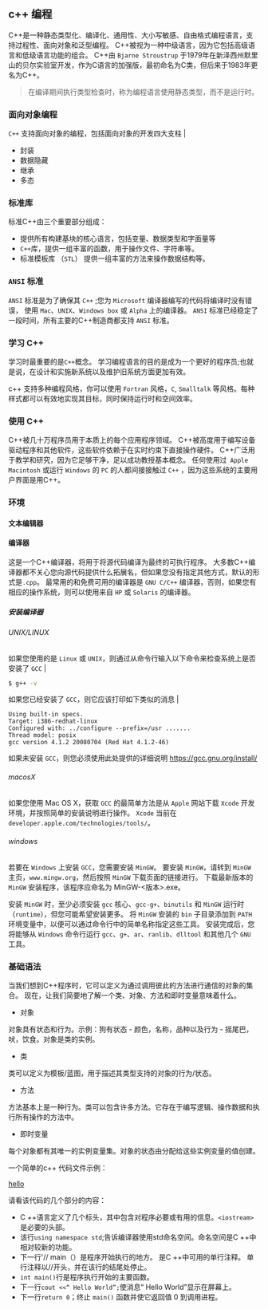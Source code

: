 ## c++ 编程

C++是一种静态类型化、编译化、通用性、大小写敏感、自由格式编程语言，支持过程性、面向对象和泛型编程。
C++被视为一种中级语言，因为它包括高级语言和低级语言功能的组合。
C++由 `Bjarne Stroustrup` 于1979年在新泽西州默里山的贝尔实验室开发，作为C语言的加强版，最初命名为C类，但后来于1983年更名为C++。
> 在编译期间执行类型检查时，称为编程语言使用静态类型，而不是运行时。

### 面向对象编程

`C++` 支持面向对象的编程，包括面向对象的开发四大支柱 |

- 封装
- 数据隐藏
- 继承
- 多态

### 标准库

标准C++由三个重要部分组成：

- 提供所有构建基块的核心语言，包括变量、数据类型和字面量等
- `C++`库，提供一组丰富的函数，用于操作文件、字符串等。
- 标准模板库 （`STL`） 提供一组丰富的方法来操作数据结构等。

### `ANSI` 标准

`ANSI` 标准是为了确保其 `C++` ;您为 `Microsoft` 编译器编写的代码将编译时没有错误，
使用 `Mac`、`UNIX`、`Windows box` 或 `Alpha` 上的编译器。 `ANSI` 标准已经稳定了一段时间，所有主要的C++制造商都支持 `ANSI` 标准。

### 学习 C++ 

学习时最重要的是`C++`概念。 学习编程语言的目的是成为一个更好的程序员;也就是说，在设计和实施新系统以及维护旧系统方面更加有效。

c++ 支持多种编程风格，你可以使用 `Fortran` 风格，`C`, `Smalltalk` 等风格。每种样式都可以有效地实现其目标，同时保持运行时和空间效率。

### 使用 C++

C++被几十万程序员用于本质上的每个应用程序领域。
C++被高度用于编写设备驱动程序和其他软件，这些软件依赖于在实时约束下直接操作硬件。
C++广泛用于教学和研究，因为它足够干净，足以成功教授基本概念。
任何使用过` Apple Macintosh` 或运行 `Windows` 的 `PC` 的人都间接接触过 `C++` ，因为这些系统的主要用户界面是用C++。

### 环境

#### 文本编辑器

#### 编译器

这是一个C++编译器，将用于将源代码编译为最终的可执行程序。
大多数C++编译器都不关心您向源代码提供什么拓展名，但如果您没有指定其他方式，默认的形式是`.cpp`。
最常用的和免费可用的编译器是 `GNU C/C++` 编译器，否则，如果您有相应的操作系统，则可以使用来自 `HP` 或 `Solaris` 的编译器。 
 
##### 安装编译器

###### UNIX/LINUX 

如果您使用的是 `Linux` 或 `UNIX`，则通过从命令行输入以下命令来检查系统上是否安装了 `GCC` | 

```bash 
$ g++ -v
```

如果您已经安装了 `GCC`，则它应该打印如下类似的消息 |

```text
Using built-in specs.
Target: i386-redhat-linux
Configured with: ../configure --prefix=/usr .......
Thread model: posix
gcc version 4.1.2 20080704 (Red Hat 4.1.2-46)
```

如果未安装 `GCC`，则您必须使用此处提供的详细说明 https://gcc.gnu.org/install/

###### macosX 

如果您使用 Mac OS X，获取 `GCC` 的最简单方法是从 `Apple` 网站下载 `Xcode` 开发环境，并按照简单的安装说明进行操作。
 `Xcode` 当前在 `developer.apple.com/technologies/tools/`。
 
###### windows

若要在 `Windows` 上安装 `GCC`，您需要安装 `MinGW`。
要安装 `MinGW`，请转到 `MinGW` 主页，`www.mingw.org`，然后按照 `MinGW` 下载页面的链接进行。
下载最新版本的 `MinGW` 安装程序，该程序应命名为 MinGW-&lt;版本&gt;.exe。 

安装 `MinGW` 时，至少必须安装 `gcc` 核心、`gcc-g+`、`binutils` 和 `MinGW` 运行时（`runtime`），但您可能希望安装更多。
将 `MinGW` 安装的 `bin` 子目录添加到 `PATH` 环境变量中，以便可以通过命令行中的简单名称指定这些工具。
安装完成后，您将能够从 `Windows` 命令行运行 `gcc`、`g+`、`ar`、`ranlib`、`dlltool` 和其他几个 `GNU` 工具。
  
  
### 基础语法

当我们想到C++程序时，它可以定义为通过调用彼此的方法进行通信的对象的集合。
现在，让我们简要地了解一个类、对象、方法和即时变量意味着什么。


- 对象

对象具有状态和行为。示例：狗有状态 - 颜色，名称，品种以及行为 - 摇尾巴，吠，饮食。对象是类的实例。

- 类

类可以定义为模板/蓝图，用于描述其类型支持的对象的行为/状态。

- 方法

方法基本上是一种行为。类可以包含许多方法。它存在于编写逻辑、操作数据和执行所有操作的方法中。

- 即时变量

每个对象都有其唯一的实例变量集。对象的状态由分配给这些实例变量的值创建。



一个简单的c++ 代码文件示例：


[hello](./c++_basic/hello.cpp)

请看该代码的几个部分的内容：

- C ++语言定义了几个标头，其中包含对程序必要或有用的信息。`<iostream>` 是必要的头部。
- 该行`using namespace std`;告诉编译器使用std命名空间。命名空间是C ++中相对较新的功能。
- 下一行'// main（）是程序开始执行的地方。 是C ++中可用的单行注释。 单行注释以//开头，并在该行的结尾处停止。
- `int main()`行是程序执行开始的主要函数。
- 下一行`cout <<“ Hello World”;`使消息“ Hello World”显示在屏幕上。
- 下一行`return 0`；终止 `main()` 函数并使它返回值 0 到调用进程。


